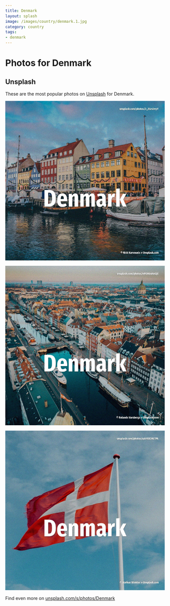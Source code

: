 ```yaml
---
title: Denmark
layout: splash
image: /images/country/denmark.1.jpg
category: country
tags:
- denmark
---
```

# Photos for Denmark

## Unsplash

These are the most popular photos on [Unsplash](https://unsplash.com) for Denmark.

![Denmark](/images/country/denmark.1.jpg)

![Denmark](/images/country/denmark.2.jpg)

![Denmark](/images/country/denmark.3.jpg)

Find even more on [unsplash.com/s/photos/Denmark](https://unsplash.com/s/photos/Denmark)